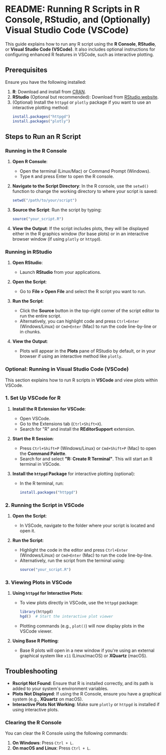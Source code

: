 # README: Running R Scripts in R Console, RStudio, and (Optionally) Visual Studio Code (VSCode)

This guide explains how to run any R script using the **R Console**, **RStudio**, or **Visual Studio Code (VSCode)**. It also includes optional instructions for configuring enhanced R features in VSCode, such as interactive plotting.

## Prerequisites

Ensure you have the following installed:

1. **R**: Download and install from [CRAN](https://cran.r-project.org/).
2. **RStudio** (Optional but recommended): Download from [RStudio website](https://rstudio.com/products/rstudio/download/).
3. (Optional) Install the `httpgd` or `plotly` package if you want to use an interactive plotting method:
   ```r
   install.packages("httpgd")
   install.packages("plotly")
   ```

## Steps to Run an R Script

### Running in the R Console

1. **Open R Console**:
   - Open the terminal (Linux/Mac) or Command Prompt (Windows).
   - Type `R` and press Enter to open the R console.

2. **Navigate to the Script Directory**:
   In the R console, use the `setwd()` function to change the working directory to where your script is saved:
   ```r
   setwd("/path/to/your/script")
   ```

3. **Source the Script**:
   Run the script by typing:
   ```r
   source("your_script.R")
   ```

4. **View the Output**:
   If the script includes plots, they will be displayed either in the R graphics window (for base plots) or in an interactive browser window (if using `plotly` or `httpgd`).

### Running in RStudio

1. **Open RStudio**:
   - Launch **RStudio** from your applications.

2. **Open the Script**:
   - Go to **File > Open File** and select the R script you want to run.

3. **Run the Script**:
   - Click the **Source** button in the top-right corner of the script editor to run the entire script.
   - Alternatively, you can highlight code and press `Ctrl+Enter` (Windows/Linux) or `Cmd+Enter` (Mac) to run the code line-by-line or in chunks.

4. **View the Output**:
   - Plots will appear in the **Plots** pane of RStudio by default, or in your browser if using an interactive method like `plotly`.

### Optional: Running in Visual Studio Code (VSCode)

This section explains how to run R scripts in **VSCode** and view plots within VSCode.

### 1. **Set Up VSCode for R**

1. **Install the R Extension for VSCode**:
   - Open VSCode.
   - Go to the Extensions tab (`Ctrl+Shift+X`).
   - Search for "R" and install the **REditorSupport** extension.

2. **Start the R Session**:
   - Press `Ctrl+Shift+P` (Windows/Linux) or `Cmd+Shift+P` (Mac) to open the **Command Palette**.
   - Search for and select **"R: Create R Terminal"**. This will start an R terminal in VSCode.

3. **Install the `httpgd` Package** for interactive plotting (optional):
   - In the R terminal, run:
     ```r
     install.packages("httpgd")
     ```

### 2. **Running the Script in VSCode**

1. **Open the Script**:
   - In VSCode, navigate to the folder where your script is located and open it.

2. **Run the Script**:
   - Highlight the code in the editor and press `Ctrl+Enter` (Windows/Linux) or `Cmd+Enter` (Mac) to run the code line-by-line.
   - Alternatively, run the script from the terminal using:
     ```r
     source("your_script.R")
     ```

### 3. **Viewing Plots in VSCode**

1. **Using `httpgd` for Interactive Plots**:
   - To view plots directly in VSCode, use the `httpgd` package:
     ```r
     library(httpgd)
     hgd()  # Start the interactive plot viewer
     ```
   - Plotting commands (e.g., `plot()`) will now display plots in the VSCode viewer.

2. **Using Base R Plotting**:
   - Base R plots will open in a new window if you're using an external graphical system like `x11` (Linux/macOS) or **XQuartz** (macOS).

## Troubleshooting

- **Rscript Not Found**: Ensure that R is installed correctly, and its path is added to your system's environment variables.
- **Plots Not Displayed**: If using the R Console, ensure you have a graphical system (e.g., **XQuartz** on macOS).
- **Interactive Plots Not Working**: Make sure `plotly` or `httpgd` is installed if using interactive plots.

### Clearing the R Console

You can clear the R Console using the following commands:

1. **On Windows**: Press `Ctrl + L`.
2. **On macOS and Linux**: Press `Ctrl + L`.
